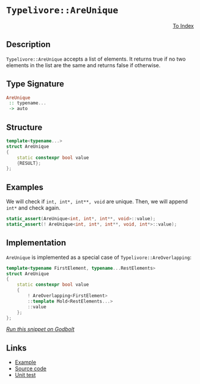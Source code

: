 <!-- Copyright 2024 Feng Mofan
SPDX-License-Identifier: Apache-2.0 -->

# `Typelivore::AreUnique`

<p style='text-align: right;'><a href="../../../facilities/metafunctions.md#typelivore-are-unique">To Index</a></p>

## Description

`Typelivore::AreUnique` accepts a list of elements. It returns true if no two elements in the list are the same and returns false if otherwise.

## Type Signature

```Haskell
AreUnique
 :: typename...
 -> auto
```

## Structure

```C++
template<typename...>
struct AreUnique
{
    static constexpr bool value 
    {RESULT};
};
```

## Examples

We will check if `int, int*, int**, void` are unique. Then, we will append `int*` and check again.

```C++
static_assert(AreUnique<int, int*, int**, void>::value);
static_assert(! AreUnique<int, int*, int**, void, int*>::value);
```

## Implementation

`AreUnique` is implemented as a special case of `Typelivore::AreOverlapping`:

```C++
template<typename FirstElement, typename...RestElements>
struct AreUnique
{
    static constexpr bool value 
    {
        ! AreOverlapping<FirstElement>
        ::template Mold<RestElements...>
        ::value
    };
};
```

[*Run this snippet on Godbolt*](https://godbolt.org/#z:OYLghAFBqd5QCxAYwPYBMCmBRdBLAF1QCcAaPECAMzwBtMA7AQwFtMQByARg9KtQYEAysib0QXACx8BBAKoBnTAAUAHpwAMvAFYTStJg1DIApACYAQuYukl9ZATwDKjdAGFUtAK4sGIAGwArKSuADJ4DJgAcj4ARpjEIADs/qQADqgKhE4MHt6%2BAcEZWY4C4ZExLPGJKbaY9qUMQgRMxAR5Pn5BdQ05za0E5dFxCcmpCi1tHQXdEwNDldVjAJS2qF7EyOwcAPQAVAeHR8cnezsmGgCC%2B4cA1AAimGmujMh4mAq3R%2BdXN6f/xx%2BlwuwLMAGYIshvFhbiYwW4CABPZ4AfQIxCYhAUcOwIJBfz2tzcTDSCi89C%2BhyBBEwLDSBhpcIRyMYrEwADpOTiQRNiF4HESSWT6HCrFd8UdbpdiJgAPIANwSBjSaQiwEpB2ptPpTEZ8KRz2YbE57IAkgwFM8HJh0Nh6GxBNiwbirrz%2BQQpTKFUqSaqjCCQLc0l5YrQ8MhbhN0CAQAbMCi8FhBIREUzzZbMNbbfbGAQndgTXikmLLrcy5H0e6HpgWnQQeXYcX6w3yzS6QzMEy40aOVznc2WxW%2BQLlMRUEQALKedADlsmYu3LxZIy3OOwsH3W7y1CJ0WN%2B6i2fzg9gkv4na3ABKmY2WUVgqUIFnbZ1euZhrZt3TVscRjttNzUhVxZHsTWvCZ/wdPNuSuBs3RHMdJ2nI8m1gwdbh2C8TH8DRHlrWhsI0W4AHc6FoCtUDSW4ZWQW8ciAphkAQd55TVSMEBIAgAFo3k2LxCHZWcGyXNi1zhTcoxjNAGHwRoxCE8smQUwdJJAPAFBRWImCUFFUCoJlVLjBMk0cJE0wtH81Ug3McVIaU5UVYhlT9YAcRjeUxC8TAgOUls8MxWgfLQ9Dy3s70nN9NVzIzLNrMdE0gO/TNf2AOKCBg0t0Lc2MWRjF8O1uUdx1QKdaBneFwIINKFELZ08pZQ9xWCls5kcCNpImTBVDSYhbliVBPC3TzMEbCxVPUlEFDZFF5S7FkgO3Xd%2BySE8SwbY9GuBX4LwsbSRuJR9n21Ds5o/Ngvws5KrJzQQMrgysEOK0ryrcJKHGugDbv7Zr5zW9CRJXMSNwraMUAEWScnk5r1vhXz7tBiatJ0vSDIIUGjMTXMU2iyy/xu9LnSAsLHOcqK6pADzvG82FofQxb0FIOHy2JUlyU7eE3ppbNPrzBKLpilK0rurLybjTaQt81rw1uDqaW63r%2BsGymvNGhhxxBmMJqmtgZtO6n6e5FbxcUo3TzxZr8t1dn31ZY1OWq4WywB9VnvXTciqQsqmWq2rcTN8VTbPX4ARDwEJTuU12x53Ucg1M5w9D0OgRBS2327T8ADE8GICD8aA9O7fZSqHe%2By54I9ey5AYPAAEcvKLP6yyl9qBE6%2BW%2BoG8jlZGlDG5bMAwE9ByfRVMm3CznOqvxx2Wzy46rduZ6mWL/Gar7F1MsHdzhpQ1aiz3prrkTzUE8JAAVD4PW%2BU%2BQ%2BT10WjalFtKUNoIEr6u6%2BtiICCA7%2B9l/wQBwFo7nKtgbeVNlibWbk/BQL8CAQAHkPKutd67wm/gAgg/9bh/ywfTDBexsrd0gaeDgqxaCcECLwPwHAtCkFQJwNw1hrCRnWJsHu4IeCkAIJoUhqwADWIBAiSHZBoAAHGYMwABOSRXBAhiNEVwJISRpDkI4JIXgLAJAaA0KQahtD6EcF4AoEAOjuE0NIaQOAsAYCIBAOsAgwYf4UAgGgOkdAEhRDZJwVQoj/BcX8JIW4wBkARikOyMwvAbSEBIImPQ/BBAiDEOwKQMhBCKBUOocxpBdBcFIMRDEaROA8DIRQqhPC6GcFlF4Bx1Tbh6VuD4vxASgkhNuGEswtwIAeDcfQXq5gwRcGWLwMxWhVgQCQK41UvTyCUEme4xIwApBmD4HQGkOdKCxHKbECIrRERFN4Ns5gxBESyliNoZK%2BzSCuKgrKBgtA9lZKwLELwwBiS0FoMY7gvAsAsEMMAcQjzs5XUVJ82hXUbw0kud/eo5SwyxAxMcjwWBynojwJor5pBHL9SUI8X5RgwxGB4asKgBhgAKAAGrvGIrKQ0lz4nCFEOIFJ9L0lqHKTk/QfyUBMMsPoPAsRjGQFWJRRonyuJRnEqYSw1gzD6McsQTGgqICrDsFdZwEBXDTD8LksIERhhVFGLk4o2QBBar0MaxoCwRiJFyaq96Ah%2BhTE8J0PQdrGiOsGHqxYhrbCTHaM6gotq/VWoNTalVrCtgSBKRwShujykGIab4/xgTgmhOER0iAuBol9I4UMrhRLVgIEwEwLAiRlWkAEZIME7JJFgmURoSQZhJA4Q0IEfwkj9CcHUaQTRAz2T%2BC4P4URkiFFBEkLI2tqQ9G8AMUYkx%2BbzFjJseMux1THEzJcagHpHivEcFaCweUSQuJMBlgYFcXBJHsi4CIyJskYnRlyfSxJTLpAsqUGyrJuhln5JJPs6Nsbp0VI4FUmpHp6mNOTaev5bTL3XqIl0rdUyEiwnBGYPNIyLErrmdM5x2HRhQj%2BRergOiaC0DWcYiAmysmHN2ZcmjxzTnnIcJc65uZbn3PKU8l5byPmXJ%2BX8gFtD8A0UcCC8p4LaKQoxdC1RtC4UIsREi7YtDUXos4VizImBcUCbVESvgpKKVUppYwOlshn3JNfbIVlmTaFfs5YSqVVheVwqVcKtIorODirRpKnlFhZUzvlYq%2BAKr6hqr8BqmSZqdUyRDUsI1mQTW5ADdq9ICXLVeuta60L9qmh%2Bqiz0MLHrYs%2BrmE6/IKXSueoqJlwZawNiRtq6ogD8bOCJqaYEgj57YMiM6VmogOaBnoYLaQItJbRjltUd23tl6G1JECJIpRYJG3NvHXGrJs7bDzow0u%2BAK77Hrtw4h%2BZni2CcH3c0lgCh5QRnlBe9kHYJi3uzbEx9ZnGUWdSfId9NmdAgDBHkgpf7O0xrKetypa7angYu1dm7d2HsegQ9ugbYIhuLssRMo7OHZmY9GNdlUM0L0onhyiVQASVlkYSBRqjtD6MPM4bTxjFyMWscEOxh5QnMDPNeWIXjGL%2BP4uU98oF70xNZIk9U7YnCZOwv5QppTKKFVqd4BpnFtIdOErRySpgZLKWYGpbSjFT73sSEs2k777K/v2eML5vlArgt0PczkT5OxJKOZlXKhICqsCuYKzllwkXkt6F1dV0N5q0s5HyxanIxWbW%2B/dXlwPtrsvx/mBl0PQaBj5cqzHqNdW2G56a6D/RrXSeBMu9drccOrYTF63egbgzhnDdG6Wyg0apsgCkeyMEYJAhyPHdo7vKRRFreL4YzbpjhuVsCDWxRSRtGiMkDIrg4izCpFUWCIvM7OCN8XdGiJI%2Bt9j%2B26sRyWRnCSCAA%3D)

## Links

- [Example](../../../code/facilities/metafunctions/typelivore/are_unique/implementation.hpp)
- [Source code](../../../../conceptrodon/typelivore/are_unique.hpp)
- [Unit test](../../../../tests/unit/metafunctions/typelivore/are_unique.test.hpp)
